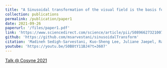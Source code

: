 ```yaml
---
title: "A Sinusoidal transformation of the visual field is the basis for periodic maps in area V2"
collection: publications
permalink: /publication/paper1
date: 2021-09-26
paperurl: '/files/paper1.pdf'
link: 'https://www.sciencedirect.com/science/article/pii/S0896627321007261?dgcid=author'
github: 'https://github.com/msarvestani/sinusoidalTransform'
citation: 'Madineh Sedigh-Sarvestani, Kuo-Sheng Lee, Juliane Jaepel, Rachel Satterfield, Nicole Shultz, David Fitzpatrick. Neuron 109:1-12, 2021.'
youtube: 'https://youtu.be/S0B8tY11BJ4?t=3607'
---
```


[Talk @ Cosyne 2021](https://youtu.be/S0B8tY11BJ4?t=3607)
